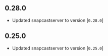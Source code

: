 ## 0.28.0
- Updated snapcastserver to version [`0.28.0`]
## 0.25.0
- Updated snapcastserver to version [`0.25.0`]